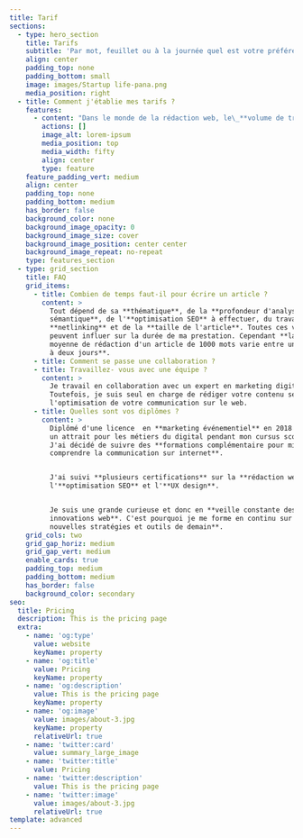 ```yaml
---
title: Tarif
sections:
  - type: hero_section
    title: Tarifs
    subtitle: 'Par mot, feuillet ou à la journée quel est votre préférence ?'
    align: center
    padding_top: none
    padding_bottom: small
    image: images/Startup life-pana.png
    media_position: right
  - title: Comment j'établie mes tarifs ?
    features:
      - content: "Dans le monde de la rédaction web, le\_**volume de travail**,\_la **veille** à effectuer, les\_**outils** et **techniques** de rédaction\_de contenu nécessaires ainsi que les\_**délais de réalisation**\_varient beaucoup.\_Pour cela, il est difficile de s'arrêter sur un seul et unique tarif conforme à toutes les demandes.\n\nMes tarifs sont donc passible **d’évoluer** en fonction de la demande, de sa complexité, de son volume ou encore du délai à respecter.\n\nLe **référencement naturel** et **l’optimisation\_SEO** sont aux coeur de tous mes\_contenus. Néanmoins, mon but est avant tout de\_satisfaire l’intérêt\_des lecteurs et ces besoins d’informations avec des textes simples et plaisant à lire.\n\nN'hésitez pas à faire appel à mes services de\_**rédactrice web**, quelque soit votre projet.\n\nJe serais ravie **d'échanger** avec vous.\n\n![](/images/Visuel%20tarif%20\\(1\\)%20\\(1\\).svg)\n"
        actions: []
        image_alt: lorem-ipsum
        media_position: top
        media_width: fifty
        align: center
        type: feature
    feature_padding_vert: medium
    align: center
    padding_top: none
    padding_bottom: medium
    has_border: false
    background_color: none
    background_image_opacity: 0
    background_image_size: cover
    background_image_position: center center
    background_image_repeat: no-repeat
    type: features_section
  - type: grid_section
    title: FAQ
    grid_items:
      - title: Combien de temps faut-il pour écrire un article ?
        content: >
          Tout dépend de sa **thématique**, de la **profondeur d'analyse
          sémantique**, de l'**optimisation SEO** à effectuer, du travail de
          **netlinking** et de la **taille de l'article**. Toutes ces variable
          peuvent influer sur la durée de ma prestation. Cependant **la durée
          moyenne de rédaction d'un article de 1000 mots varie entre une matinée
          à deux jours**.
      - title: Comment se passe une collaboration ?
      - title: Travaillez- vous avec une équipe ?
        content: >
          Je travail en collaboration avec un expert en marketing digital.
          Toutefois, je suis seul en charge de rédiger votre contenu seo et de
          l'optimisation de votre communication sur le web.
      - title: Quelles sont vos diplômes ?
        content: >
          Diplômé d'une licence  en **marketing événementiel** en 2018 et ayant
          un attrait pour les métiers du digital pendant mon cursus scolaire.
          J'ai décidé de suivre des **formations complémentaire pour mieux
          comprendre la communication sur internet**.


          J'ai suivi **plusieurs certifications** sur la **rédaction web**,
          l'**optimisation SEO** et l'**UX design**.


          Je suis une grande curieuse et donc en **veille constante des
          innovations web**. C'est pourquoi je me forme en continu sur **les
          nouvelles stratégies et outils de demain**.
    grid_cols: two
    grid_gap_horiz: medium
    grid_gap_vert: medium
    enable_cards: true
    padding_top: medium
    padding_bottom: medium
    has_border: false
    background_color: secondary
seo:
  title: Pricing
  description: This is the pricing page
  extra:
    - name: 'og:type'
      value: website
      keyName: property
    - name: 'og:title'
      value: Pricing
      keyName: property
    - name: 'og:description'
      value: This is the pricing page
      keyName: property
    - name: 'og:image'
      value: images/about-3.jpg
      keyName: property
      relativeUrl: true
    - name: 'twitter:card'
      value: summary_large_image
    - name: 'twitter:title'
      value: Pricing
    - name: 'twitter:description'
      value: This is the pricing page
    - name: 'twitter:image'
      value: images/about-3.jpg
      relativeUrl: true
template: advanced
---
```

